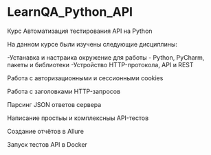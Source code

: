 # LearnQA_Python_API
Курс Автоматизация тестирования API на Python 

На данном курсе были изучены следующие дисциплины:

-Устанавка и настраика окружение для работы - Python, PyCharm, пакеты и библиотеки
-Устройство HTTP-протокола, API и REST

Работа с авторизационными и сессионными cookies

Работа с заголовками HTTP-запросов

Парсинг JSON ответов сервера

Написание простыы и комплексныы API-тестов

Создание отчётов в Allure

Запуск тестов API в Docker
